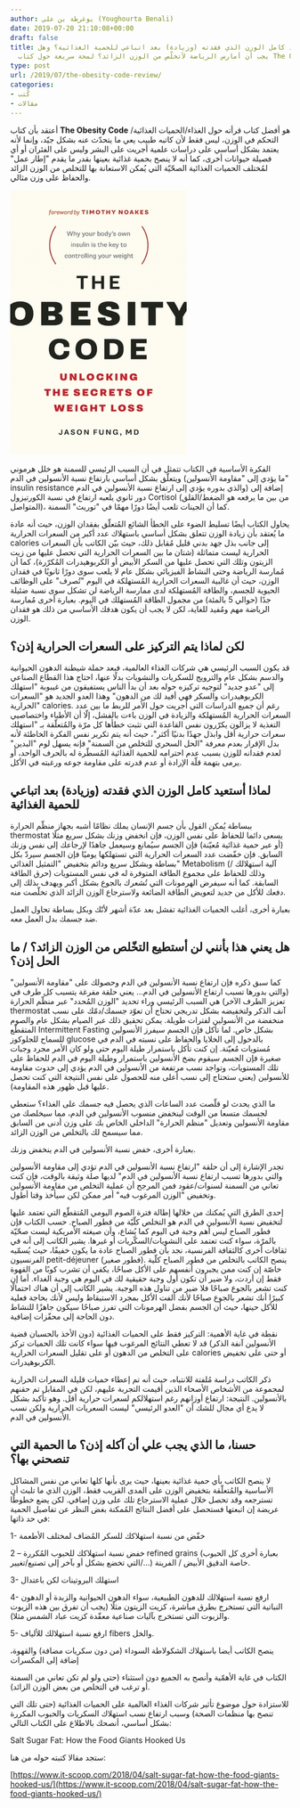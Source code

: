 ```yaml
---
author: يوغرطة بن علي (Youghourta Benali)
date: 2019-07-20 21:10:08+00:00
draft: false
title: لماذا أستعيد كامل الوزن الذي فقدته (وزيادة) بعد اتباعي للحمية الغذائية؟ وهل
  يجب أن أمارس الرياضة لأتخلّص من الوزن الزائد؟ لمحة سريعة حول كتاب The Obesity Code
type: post
url: /2019/07/the-obesity-code-review/
categories:
- كُتب
- مقالات
---
```


أعتقد بأن كتاب **The Obesity Code** هو أفضل كتاب قرأته حول الغذاء/الحميات الغذائية/التحكم في الوزن، ليس فقط لأن كاتبه طبيب يعي ما يتحدّث عنه بشكل جيّد، وإنما لأنه يعتمد بشكل أساسي على دراسات علمية أجريت على البشر وليس على الفئران أو أي فصيلة حيوانات أخرى، كما أنه لا ينصح بحمية غذائية بعينها بقدر ما يقدم "إطار عمل" لمُختلف الحميات الغذائية الصحّيّة التي يُمكن الاستعانة بها للتخلص من الوزن الزائد والحفاظ على وزن مثالي.




[![](the-obesity-code.jpg)
](https://www.it-scoop.com/2019/07/the-obesity-code-review/the-obesity-code/)




الفكرة الأساسية في الكتاب تتمثل في أن السبب الرئيسي للسمنة هو خلل هرموني ويتعلّق بشكل أساسي بارتفاع نسبة الأنسولين في الدم (ما يؤدي إلى "مقاومة الأنسولين" insulin resistance والذي بدوره يؤدي إلى ارتفاع نسبة الأنسولين في الدم) إضافة إلى دور ثانوي يلعبه ارتفاع في نسبة الكورتيزول Cortisol (من بين ما يرفعه هو الضغط/القلق المتواصل)، كما أن الجينات تلعب أيضًا دورًا مهمًا في "توريث" السمنة.




يحاول الكتاب أيضًا تسليط الضوء على الخطأ الشائع المُتعلّق بفقدان الوزن، حيث أنه عادة ما يُعتقد بأن زيادة الوزن تتعلق بشكل أساسي باستهلاك عدد أكبر من السعرات الحرارية calories إلى جانب بذل جهد بدني قليل مُقابل ذلك، حيث بيّن الكاتب بأن السعرات الحرارية ليست متماثلة (شتان ما بين السعرات الحرارية التي تحصل عليها من زيت الزيتون وتلك التي تحصل عليها من السكر الأبيض أو الكربوهيدرات المُكرّرة)، كما أن مُمارسة الرياضة وحتى النشاط الفيزيائي بشكل عام لا يلعب سوى دورًا ثانويًا في فقدان الوزن، حيث أن غالبية السعرات الحرارية المُستهلكة في اليوم "تُصرف" على الوظائف الحيوية للجسم، والطاقة المُستهلكة لدى ممارسة الرياضة لن تشكل سوى نسبة ضئيلة جدًا (حوالي 5 بالمئة) من مجمول الطاقة المُستهلك في اليوم. بعبارة أخرى مُمارسة الرياضة مهم ومُفيد للغاية، لكن لا يجب أن يكون هدفك الأساسي من ذلك هو فقدان الوزن.





## لكن لماذا يتم التركيز على السعرات الحرارية إذن؟




قد يكون السبب الرئيسي هي شركات الغذاء العالمية، فبعد حملة شيطنة الدهون الحيوانية والدسم بشكل عام والترويج للسكريات والنشويات بدلًا عنها، احتاج هذا القطاع الصناعي إلى "عدو جديد" لتوجيه تركيزه حوله بعد أن بدأ الناس يستفيقون من غيبوبة "استهلك الكربوهيدرات والسكر فهي أفيد لك من الدهون" وهذا العدو الجديد هو "السعرات الحرارية" calories. رغم أن جميع الدراسات التي أجريت حول الأمر للربط ما بين عدد السعرات الحرارية المُستهلكة والزيادة في الوزن باءت بالفشل، إلّا أن الأطباء واختصاصيي التغذية لا يزالون يكرّرون نفس القاعدة التي تثبت خطأها كل مرّة والمُتعلّقة بـ "استهلك سعرات حرارية أقل وابذل جهدًا بدنيًا أكثر"، حيث أنه يتم تكرير نفس الفكرة الخاطئة لأنه بدل الإقرار بعدم معرفة "الحل السحري للتخلص من السمنة" فإنه يسهل لوم "البدين" لعدم فقدانه للوزن بسبب عدم احترامه للحمية الغذائية المُسطّرة له بالحرف الواحد، أو يرمى بتهمة قلّة الإرادة أو عدم قدرته على مقاومة جوعه ورغبته في الأكل.





## لماذا أستعيد كامل الوزن الذي فقدته (وزيادة) بعد اتباعي للحمية الغذائية




ببساطة يُمكن القول بأن جسم الإنسان يملك نظامًا أشبه بجهاز منظّم الحرارة thermostat يسعى دائما للحفاظ على نفس الوزن، فإن انخفض وزنك بشكل سريع مثلًا (أو عبر حمية غذائية مُعيّنة) فإن الجسم سيُمانع وسيعمل جاهدًا لإرجاعك إلى نفس وزنك السابق. فإن خفّضت عدد السعرات الحرارية التي تستهلكها يوميًا فإن الجسم سيردّ بكل بساطة وبشكل سريع ودائم بتخفيض "التمثيل الغذائي" Metabolism (آلية استهلالك / حرق الطاقة) وذلك للحفاظ على مجموع الطاقة المتوفرة له في نفس المستويات السابقة. كما أنه سيفرض الهرمونات التي تُشعرك بالجوع بشكل أكبر ويهدف بذلك إلى دفعك للأكل من جديد لتعويض الطاقة الضائعة ولاسترجاع الوزن الزائد الذي تخلّصت منه.




بعبارة أخرى، أغلب الحميات الغذائية تفشل بعد عدّة أشهر لأنّك وبكل بساطة تحاول العمل ضد جسمك بدل العمل معه.





## هل يعني هذا بأنني لن أستطيع التخّلص من الوزن الزائد؟ / ما الحل إذن؟




كما سبق ذكره فإن ارتفاع نسبة الأنسولين في الدم وحصولك على "مقاومة الأنسولين" (والتي بدورها تسبب ارتفاع الأنسولين في الدم… يعني حلقة مفرغة يتسبب كل طرف في تعزيز الطرف الآخر) هي السبب الرئيسي وراء تحديد "الوزن المُحدد" عبر منظّم الحرارة thermostat آنف الذكر ولتخفيضه بشكل تدريجي تحتاج أن تعوّد جسمك/دمّك على نسب منخفضة من الأنسولين لفترات طويلة. يمكن تحقيق ذلك عبر الصيام بشكل عام والصوم المتقطّع Intermittent Fasting بشكل خاص. لما تأكل فإن الجسم سيفرز الأنسولين للسماح للجلوكوز glucose بالدخول إلى الخلايا والحفاظ على نسبته في الدم في مُستويات مُعيّنة. إن كنت تأكل باستمرار طيلة اليوم حتى ولو كان الأمر مجرد وجبات صغيرة فإن الجسم سيقوم بضخ الأنسولين باستمرار وطيلة اليوم في الدم للحفاظ على تلك المستويات، وتواجد نسب مرتفعة من الأنسولين في الدم يؤدي إلى حدوث مقاومة للأنسولين (يعني ستحتاج إلى نسب أعلى منه للحصول على نفس النتيجة التي كنت تحصل عليها قبل ظهور هذه المقاومة).




ما الذي يحدث لو قلّصت عدد الساعات الذي يحصل فيه جسمك على الغذاء؟ ستعطي لجسمك متسعا من الوقت لينخفض منسوب الأنسولين في الدم، مما سيخلصك من مقاومة الأنسولين وتعديل "منظم الحرارة" الداخلي الخاص بك على وزن أدنى من السابق مما سيسمح لك بالتخلص من الوزن الزائد.




بعبارة أخرى، خفض نسبة الأنسولين في الدم ينخفض وزنك.




تجدر الإشارة إلى أن حلقة "ارتفاع نسبة الأنسولين في الدم تؤدي إلى مقاومة الأنسولين والتي بدورها تسبب ارتفاع نسبة الأنسولين في الدم" لديها صلة وثيقة بالوقت، فإن كنت تعاني من السمنة لسنوات/عقود فمن المرجح أن عملية التخلص من مقاومة الأنسولين وتخفيض "الوزن المرغوب فيه" أمر ممكن لكن سيأخذ وقتا أطول.




إحدى الطرق التي يُمكنك من خلالها إطالة فترة الصوم اليومي المُتقطّع التي تعتمد عليها لتخفيض نسبة الأنسولين في الدم هو التخلص كلّيّة من فطور الصباح. حسب الكتاب فإن فطور الصباح ليس أهم وجبة في اليوم كما يُشاع، وأن صيغته الأمريكية ليست صحّيّة بالمرّة، سواء كنت تعتمد على النشويات/السكّريات أو غيرها. يشير الكاتب إلى أنه في ثقافات أخرى كالثقافة الفرنسية، نجد بأن فطور الصباح عادة ما يكون خفيفًا، حيث يُسمّيه الفرنسيون petit-déjeuner (فطور صغير). ينصح الكاتب بالتخلص من فطور الصباح كلّية خاصّة إن كنت ممن يجبرون أنفسهم على الأكل صباحًا، يكفي أن تشرب كوبًا من القهوة فقط إن أردت، ولا ضير أن تكون أول وجبة حقيقية لك في اليوم هي وجبة الغداء. أما إن كنت تشعر بالجوع صباحًا فلا ضير من تناول هذه الوجبة. يشير الكاتب إلى أن هناك احتمالًا كبيرًا أنك تشعر بالجوع صباحًا لأنك ألفت الأكل بمجرد الاستيقاظ وليس لأنك بحاجة فعلية للأكل حينها، حيث أن الجسم بفضل الهرمونات التي تفرز صباحًا سيكون جاهزًا للنشاط دون الحاجة إلى محفّزات إضافية.




نقطة في غاية الأهمية: التركيز فقط على الحميات الغذائية (دون الأخذ بالحسبان قضية الأنسولين آنفة الذكر) قد لا تعطي النتائج المرغوب فيها سواء كانت تلك الحميات تركز على التخلص من الدهون أو على تقليل السعرات الحرارية calories أو حتى على تخفيض الكربوهيدرات.




ذكر الكاتب دراسة مُلفتة للانتباه، حيث أنه تم إعطاء حميات قليلة السعرات الحرارية لمجموعة من الأشخاص الأصحاء الذين أقيمت التجربة عليهم، لكن في المقابل تم حقنهم بالأنسولين. النتيجة: ارتفاع أوزانهم رغم استهلالكم لسعرات حرارية أقل. وهو تأكيد بشكل لا يدع أي مجال للشك أن "العدو الرئيسي" ليست السعريات الحرارية ولكن نسب الأنسولين في الدم.





## حسنا، ما الذي يجب علي أن آكله إذن؟ ما الحمية التي تنصحني بها؟




لا ينصح الكاتب بأي حمية غذائية بعينها، حيث يرى بأنها كلها تعاني من نفس المشاكل الأساسية والمُتعلّقة بتخفيض الوزن على المدى القريب فقط، الوزن الذي ما تلبث أن تسترجعه وقد تحصل خلال عملية الاسترجاع تلك على وزن إضافي. لكن يضع خطوطًا عريضة إن اتبعتها فستحصل على أفضل النتائج المُمكنة بغض النظر عن تفاصيل الحمية في حد ذاتها:




1- خفّض من نسبة استهلاكك للسكر المُضاف لمختلف الأطعمة




2 – خفض نسبة استهلاكك للحبوب المُكررة refined grains (بعبارة أخرى كل الحبوب التي تخضع بشكل أو بآخر إلى تصنيع/تغيير/…) خاصة الدقيق الأبيض / الفرينة.




3- استهلك البروتينات لكن باعتدال




4- ارفع نسبة استهلالك للدهون الطبيعية، سواء الدهون الحيوانية والزبدة أو الدهون النباتية التي تستخرج بطرق مباشرة، كزيت الزيتون مثلًا (يجب أن تفرق بين هذه الزيوت والزيوت التي تستخرج بآليات صناعية معقّدة كزيت عباد الشمس مثلا).




5- ارفع نسبة استهلالك للألياف fibers والخل.




ينصح الكاتب أيضا باستهلاك الشكولاطة السوداء (من دون سكريات مضافة) والقهوة، إضافة إلى المكسرات




الكتاب في غاية الأهمّية وأنصح به الجميع دون استثناء (حتى ولو لم تكن تعاني من السمنة أو ترغب في التخلص من بعض الوزن الزائد).




للاستزادة حول موضوع تأثير شركات الغذاء العالمية على الحميات الغذائية (حتى تلك التي تنصح بها منظمات الصحة) وسبب ارتفاع نسب استهلاك السكريات والحبوب المكررة بشكل أساسي، أنصحك بالاطلاع على الكتاب التالي:




Salt Sugar Fat: How the Food Giants Hooked Us




ستجد مقالا كتبته حوله من هنا:




[https://www.it-scoop.com/2018/04/salt-sugar-fat-how-the-food-giants-hooked-us/](https://www.it-scoop.com/2018/04/salt-sugar-fat-how-the-food-giants-hooked-us/)

